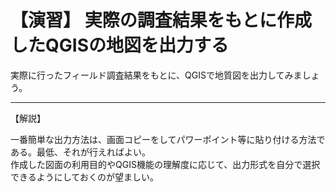 # 【演習】 実際の調査結果をもとに作成したQGISの地図を出力する  

実際に行ったフィールド調査結果をもとに、QGISで地質図を出力してみましょう。  

***  

【解説】

一番簡単な出力方法は、画面コピーをしてパワーポイント等に貼り付ける方法である。最低、それが行えればよい。  
作成した図面の利用目的やQGIS機能の理解度に応じて、出力形式を自分で選択できるようにしておくのが望ましい。
